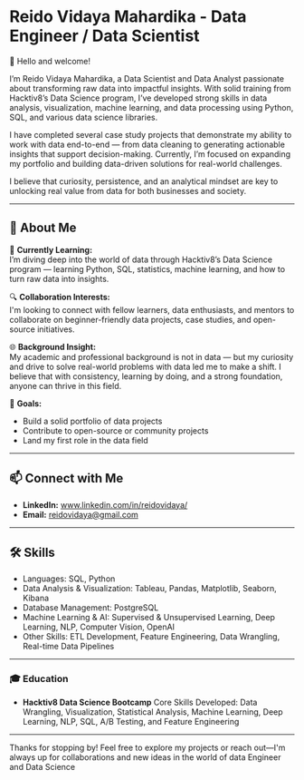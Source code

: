 # Reido Vidaya Mahardika - Data Engineer / Data Scientist

👋 Hello and welcome!

I’m Reido Vidaya Mahardika, a Data Scientist and Data Analyst passionate about transforming raw data into impactful insights. With solid training from Hacktiv8’s Data Science program, I’ve developed strong skills in data analysis, visualization, machine learning, and data processing using Python, SQL, and various data science libraries.

I have completed several case study projects that demonstrate my ability to work with data end-to-end — from data cleaning to generating actionable insights that support decision-making. Currently, I’m focused on expanding my portfolio and building data-driven solutions for real-world challenges.

I believe that curiosity, persistence, and an analytical mindset are key to unlocking real value from data for both businesses and society.

---

## 🚀 About Me

🌱 **Currently Learning:**  
I’m diving deep into the world of data through Hacktiv8’s Data Science program — learning Python, SQL, statistics, machine learning, and how to turn raw data into insights.

🔍 **Collaboration Interests:**  
I'm looking to connect with fellow learners, data enthusiasts, and mentors to collaborate on beginner-friendly data projects, case studies, and open-source initiatives.

🌐 **Background Insight:**  
My academic and professional background is not in data — but my curiosity and drive to solve real-world problems with data led me to make a shift. I believe that with consistency, learning by doing, and a strong foundation, anyone can thrive in this field.

🚀 **Goals:**  
- Build a solid portfolio of data projects  
- Contribute to open-source or community projects  
- Land my first role in the data field

---

## 📫 Connect with Me

- **LinkedIn:** www.linkedin.com/in/reidovidaya/
- **Email:** reidovidaya@gmail.com
---

## 🛠 Skills
- Languages: SQL, Python
- Data Analysis & Visualization: Tableau, Pandas, Matplotlib, Seaborn, Kibana 
- Database Management: PostgreSQL
- Machine Learning & AI: Supervised & Unsupervised Learning, Deep Learning, NLP, Computer Vision, OpenAI
- Other Skills: ETL Development, Feature Engineering, Data Wrangling, Real-time Data Pipelines
---

### 🎓 Education
- **Hacktiv8 Data Science Bootcamp**
Core Skills Developed: Data Wrangling, Visualization, Statistical Analysis, Machine Learning, Deep Learning, NLP, SQL, A/B Testing, and Feature Engineering

---

Thanks for stopping by! Feel free to explore my projects or reach out—I'm always up for collaborations and new ideas in the world of data Engineer and Data Science